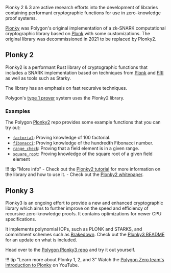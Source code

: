 <!--
---
comments: true
---
-->

Plonky 2 & 3 are active research efforts into the development of libraries containing performant cryptographic functions for use in zero-knowledge proof systems.

[Plonky](https://github.com/0xPolygonZero/plonky?tab=readme-ov-file) was Polygon's original implementation of a zk-SNARK computational cryptographic library based on [Plonk](https://eprint.iacr.org/2019/953) with some customizations. The original library was decommissioned in 2021 to be replaced by Plonky2.

## Plonky 2

Plonky2 is a performant Rust library of cryptographic functions that includes a SNARK implementation based on techniques from [Plonk](https://eprint.iacr.org/2019/953) and [FRI](https://drops.dagstuhl.de/storage/00lipics/lipics-vol107-icalp2018/LIPIcs.ICALP.2018.14/LIPIcs.ICALP.2018.14.pdf) as well as tools such as Starky. 

The library has an emphasis on fast recursive techniques.

Polygon's [type 1 prover](../cdk/architecture/type-1-prover/intro-t1-prover.md) system uses the Plonky2 library.

### Examples

The Polygon [Plonky2](https://github.com/0xPolygonZero/plonky2) repo provides some example functions that you can try out:

- [`factorial`](https://github.com/0xPolygonZero/plonky2/blob/main/plonky2/examples/factorial.rs): Proving knowledge of 100 factorial.
- [`fibonacci`](https://github.com/0xPolygonZero/plonky2/blob/main/plonky2/examples/fibonacci.rs): Proving knowledge of the hundredth Fibonacci number.
- [`range_check`](https://github.com/0xPolygonZero/plonky2/blob/main/plonky2/examples/range_check.rs): Proving that a field element is in a given range.
- [`square_root`](https://github.com/0xPolygonZero/plonky2/blob/main/plonky2/examples/square_root.rs): Proving knowledge of the square root of a given field element

!!! tip "More info"
    - Check out the [Plonky2 tutorial](https://polymerlabs.medium.com/a-tutorial-on-writing-zk-proofs-with-plonky2-part-i-be5812f6b798) for more information on the library and how to use it.
    - Check out the [Plonky2 whitepaper](https://github.com/0xPolygonZero/plonky2/blob/main/plonky2/plonky2.pdf).

## Plonky 3

Plonky3 is an ongoing effort to provide a new and enhanced cryptographic library which aims to further improve on the speed and efficiency of recursive zero-knowledge proofs. It contains optimizations for newer CPU specifications.

It implements polynomial IOPs, such as PLONK and STARKS, and commitment schemes such as [Brakedown](https://eprint.iacr.org/2021/1043.pdf). Check out the [Plonky3 README](https://github.com/Plonky3/Plonky3) for an update on what is included.

Head over to the [Polygon Plonky3 repo](https://github.com/Plonky3/Plonky3) and try it out yourself.

!!! tip "Learn more about Plonky 1, 2, and 3"
    Watch the [Polygon Zero team's introduction to Plonky](https://www.youtube.com/watch?v=v9xZrhAuTio) on YouTube.

</br>